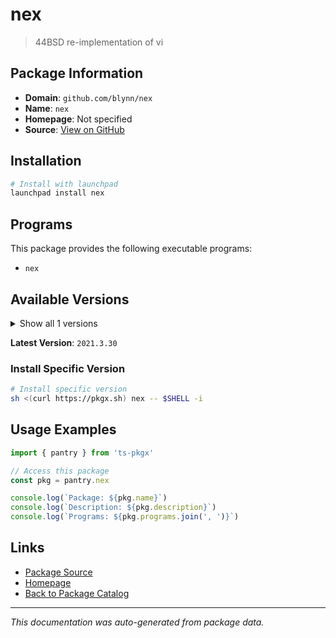 # nex

> 44BSD re-implementation of vi

## Package Information

- **Domain**: `github.com/blynn/nex`
- **Name**: `nex`
- **Homepage**: Not specified
- **Source**: [View on GitHub](https://github.com/pkgxdev/pantry/tree/main/projects/github.com/blynn/nex/package.yml)

## Installation

```bash
# Install with launchpad
launchpad install nex
```

## Programs

This package provides the following executable programs:

- `nex`

## Available Versions

<details>
<summary>Show all 1 versions</summary>

- `2021.3.30`

</details>

**Latest Version**: `2021.3.30`

### Install Specific Version

```bash
# Install specific version
sh <(curl https://pkgx.sh) nex -- $SHELL -i
```

## Usage Examples

```typescript
import { pantry } from 'ts-pkgx'

// Access this package
const pkg = pantry.nex

console.log(`Package: ${pkg.name}`)
console.log(`Description: ${pkg.description}`)
console.log(`Programs: ${pkg.programs.join(', ')}`)
```

## Links

- [Package Source](https://github.com/pkgxdev/pantry/tree/main/projects/github.com/blynn/nex/package.yml)
- [Homepage](#)
- [Back to Package Catalog](../../../package-catalog.md)

---

*This documentation was auto-generated from package data.*
